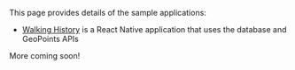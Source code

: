 This page provides details of the sample applications:

* [Walking History](./walking-history) is a React Native application that uses the database and GeoPoints APIs

More coming soon!